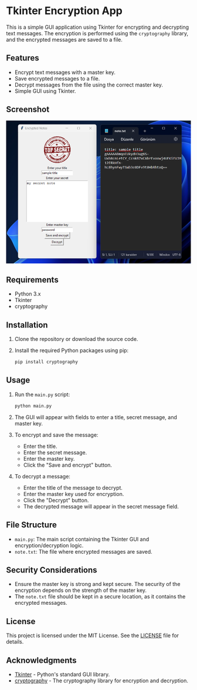 # Tkinter Encryption App

This is a simple GUI application using Tkinter for encrypting and decrypting text messages. The encryption is performed using the `cryptography` library, and the encrypted messages are saved to a file.

## Features

- Encrypt text messages with a master key.
- Save encrypted messages to a file.
- Decrypt messages from the file using the correct master key.
- Simple GUI using Tkinter.

## Screenshot

![App Screenshot](screenshot.png)

## Requirements

- Python 3.x
- Tkinter
- cryptography

## Installation

1. Clone the repository or download the source code.
2. Install the required Python packages using pip:

   ```bash
   pip install cryptography
   ```

## Usage

1. Run the `main.py` script:

   ```bash
   python main.py
   ```

2. The GUI will appear with fields to enter a title, secret message, and master key.

3. To encrypt and save the message:
   - Enter the title.
   - Enter the secret message.
   - Enter the master key.
   - Click the "Save and encrypt" button.

4. To decrypt a message:
   - Enter the title of the message to decrypt.
   - Enter the master key used for encryption.
   - Click the "Decrypt" button.
   - The decrypted message will appear in the secret message field.

## File Structure

- `main.py`: The main script containing the Tkinter GUI and encryption/decryption logic.
- `note.txt`: The file where encrypted messages are saved.

## Security Considerations

- Ensure the master key is strong and kept secure. The security of the encryption depends on the strength of the master key.
- The `note.txt` file should be kept in a secure location, as it contains the encrypted messages.

## License

This project is licensed under the MIT License. See the [LICENSE](LICENSE) file for details.

## Acknowledgments

- [Tkinter](https://docs.python.org/3/library/tkinter.html) - Python's standard GUI library.
- [cryptography](https://cryptography.io/en/latest/) - The cryptography library for encryption and decryption.
```